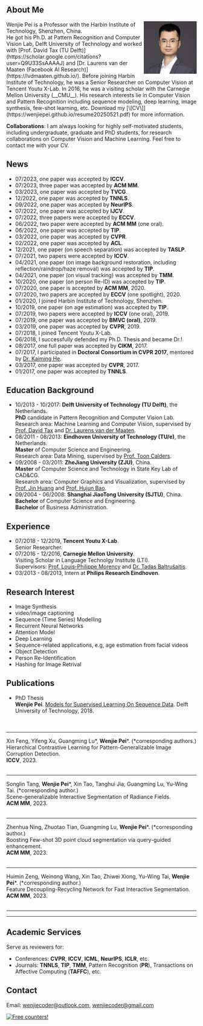 ## About Me

<img align="right" width='140' src="5_sss.png">
Wenjie Pei is a Professor with the Harbin Institute of Technology, Shenzhen, China.
<br />   
He got his Ph.D. at Pattern Recognition and Computer Vision Lab, Delft University of Technology and worked with [Prof. David Tax (TU Delft)](https://scholar.google.com/citations?user=Q9U33SsAAAAJ) and [Dr. Laurens van der Maaten (Facebook AI Research)](https://lvdmaaten.github.io/). Before joining Harbin Institute of Technology, he was a Senior Researcher on Computer Vision at Tencent Youtu X-Lab. In 2016, he was a visiting scholar with the Carnegie Mellon University (__CMU__). His research
interests lie in Computer Vision and Pattern Recognition including sequence modeling, deep learning, image synthesis, few-shot learning, etc.  Download my [\[CV\]](https://wenjiepei.github.io/resume20250521.pdf) for more information.

<!---Check [my school homepage](https://faculty.hitsz.edu.cn/peiwenjie) for more  information. --->

__Collaborations__: I am always looking for highly self-motivated students, including undergraduate, graduate and PhD students, for research collaborations on Computer Vision and Machine Learning. Feel free to contact me with your CV.


## News
* 07/2023, one paper was accepted by __ICCV__.
* 07/2023, three paper was accepted by __ACM MM__.
* 03/2023, one paper was accepted by __TVCG__.
* 12/2022, one paper was accepted by __TNNLS__.
* 09/2022, one paper was accepted by __NeurIPS__.
* 07/2022, one paper was accepted by __IJCV__.
* 07/2022, three papers were accepted by __ECCV__.
* 06/2022, two paper were accepted by __ACM MM__ (one oral).
* 06/2022, one paper was accepted by __TIP__.
* 03/2022, one paper was accepted by __CVPR__.
* 02/2022, one paper was accepted by __ACL__.
* 12/2021, one paper (on speech separation) was accepted by __TASLP__.
* 07/2021, two papers were accepted by __ICCV__.
* 04/2021, one paper (on image background restoration, including reflection/raindrop/haze removal) was accepted by __TIP__.
* 04/2021, one paper (on visual tracking) was accepted by __TMM__.
* 10/2020, one paper (on person Re-ID) was accepted by __TIP__.
* 07/2020, one paper is accepted by __ACM MM__, 2020.
* 07/2020, two papers are accepted by __ECCV__ (one spotlight), 2020.
* 01/2020, I joined Harbin Institute of Technology, Shenzhen.
* 10/2019, one paper (on age estimation) was accepted by __TIP__.
* 07/2019, two papers were accepted by __ICCV__ (one oral), 2019.
* 07/2019, one paper was accepted by __BMVC (oral)__, 2019.
* 03/2019, one paper was accepted by __CVPR__, 2019.
* 07/2018, I joined Tencent Youtu X-Lab.
* 06/2018, I successfully defended my Ph.D. Thesis and became Dr.!
* 08/2017, one full paper was accepted by __CIKM__, 2017.
* 07/2017, I participated in __Doctoral Consortium in CVPR 2017__, mentored by [Dr. Kaiming He](http://kaiminghe.com/).
* 03/2017, one paper was accepted by __CVPR__, 2017.
* 01/2017, one paper was accepted by __TNNLS__.

## Education Background
* 10/2013 - 10/2017: __Delft University of Technology (TU Delft)__, the Netherlands.  
  __PhD__ candidate in Pattern Recognition and Computer Vision Lab.  
  Research area: Machine Learning and Computer Vision, supervised by [Prof. David Tax](https://scholar.google.com/citations?user=Q9U33SsAAAAJ) and [Dr. Laurens van der Maaten](https://lvdmaaten.github.io/).
* 08/2011 - 08/2013: __Eindhoven University of Technology (TU/e)__, the Netherlands.  
  __Master__ of Computer Science and Engineering.  
  Research area: Data Mining, supervised by [Prof. Toon Calders](http://cs.ulb.ac.be/members/tcalders/doku.php).
* 09/2008 - 03/2011: __ZheJiang University (ZJU)__, China.  
  __Master__ of Computer Science and Technology in State Key Lab of CAD&CG.  
  Research area: Computer Graphics and Visualization, supervised by [Prof. Jin Huang](http://www.cad.zju.edu.cn/home/hj/index.xml) and [Prof. Hujun Bao](http://www.cad.zju.edu.cn/home/bao/).
* 09/2004 - 06/2008: __Shanghai JiaoTong University (SJTU)__, China.  
  __Bachelor__ of Computer Science and Engineering.  
 __Bachelor__ of Business Administration.

## Experience
- 07/2018 - 12/2019, __Tencent Youtu X-Lab__.  
  Senior Researcher.
- 07/2016 - 12/2016, __Carnegie Mellon University__.  
  Visiting Scholar in Language Technolgy Institute (LTI).  
  Supervisors: [Prof. Louis-Philippe Morency](https://www.cs.cmu.edu/~morency/) and [Dr. Tadas Baltrušaitis](https://www.cl.cam.ac.uk/~tb346/).
- 03/2013 - 08/2013, Intern at __Philips Research Eindhoven__.

## Research Interest
- Image Synthesis
- video/image captioning
- Sequence (Time Series) Modelling
- Recurrent Neural Networks
- Attention Model
- Deep Learning
- Sequence-related applications, e.g, age estimation from facial videos
- Object Detection
- Person Re-Identification
- Hashing for Image Retrival

## Publications 

- PhD Thesis  
__Wenjie Pei__.
[Models for Supervised Learning On Sequence Data](https://repository.tudelft.nl/islandora/object/uuid%3Afff15717-71ec-402d-96e6-773884659f2c?collection=research).
Delft University of Technology, 2018.  
<br><br>


------------------------------------------------------------------------------------------------------------------------------ 

Xin Feng, Yifeng Xu, Guangming Lu*, __Wenjie Pei__\*. (\*corresponding authors.)   
Hierarchical Contrastive Learning for Pattern-Generalizable Image Corruption Detection.  
__ICCV__, 2023.  
&nbsp;

------------------------------------------------------------------------------------------------------------------------------ 

Songlin Tang, __Wenjie Pei__\*, Xin Tao, Tanghui Jia, Guangming Lu, Yu-Wing Tai. (\*corresponding author.)   
Scene-generalizable Interactive Segmentation of Radiance Fields.  
__ACM MM__, 2023.  
&nbsp;

------------------------------------------------------------------------------------------------------------------------------ 

Zhenhua Ning, Zhuotao Tian, Guangming Lu, __Wenjie Pei__\*. (\*corresponding author.)   
Boosting Few-shot 3D point cloud segmentation via query-guided enhancement.  
__ACM MM__, 2023.  
&nbsp;

------------------------------------------------------------------------------------------------------------------------------ 

Huimin Zeng, Weinong Wang, Xin Tao, Zhiwei Xiong, Yu-Wing Tai, __Wenjie Pei__\*. (\*corresponding author.)   
Feature Decoupling-Recycling Network for Fast Interactive Segmentation.  
__ACM MM__, 2023.  
&nbsp;

------------------------------------------------------------------------------------------------------------------------------ 

<!---


- <img align="left" width="250" src="publication/teaser_feng_iccv.png">&emsp; Xin Feng, Yifeng Xu, Guangming Lu*, __Wenjie Pei__\*. (\*corresponding authors.)   
&emsp;Hierarchical Contrastive Learning for Pattern-Generalizable Image Corruption Detection.  
&emsp;__ICCV__, 2023.  
<br><br>
&nbsp;

------------------------------------------------------------------------------------------------------------------------------ 

- <img align="left" width="250" src="publication/teaser_tang.png">&emsp; Songlin Tang, __Wenjie Pei__\*, Xin Tao, Tanghui Jia, Guangming Lu, Yu-Wing Tai. (\*corresponding author.)   
&emsp;Scene-generalizable Interactive Segmentation of Radiance Fields.  
&emsp;__ACM MM__, 2023.  
<br><br>
&nbsp;

------------------------------------------------------------------------------------------------------------------------------ 

- <img align="left" width="250" src="publication/teaser_ning.png">&emsp; Zhenhua Ning, Zhuotao Tian, Guangming Lu, __Wenjie Pei__\*. (\*corresponding author.)   
&emsp;Boosting Few-shot 3D point cloud segmentation via query-guided enhancement.  
&emsp;__ACM MM__, 2023.  
<br><br>
&nbsp;

------------------------------------------------------------------------------------------------------------------------------ 

- <img align="left" width="250" src="publication/teaser_zeng.png">&emsp; Huimin Zeng, Weinong Wang, Xin Tao, Zhiwei Xiong, Yu-Wing Tai, __Wenjie Pei__\*. (\*corresponding author.)   
&emsp;Feature Decoupling-Recycling Network for Fast Interactive Segmentation.  
&emsp;__ACM MM__, 2023.  
<br><br><br><br>
&nbsp;

------------------------------------------------------------------------------------------------------------------------------ 

- <img align="left" width="250" src="publication/audio2motion.png">&emsp;Jing Li, Di Kang, __Wenjie Pei__, Xuefei Zhe, Ying Zhang, Linchao Bao, Zhenyu He.  
&emsp;Audio2Gestures: Generating Diverse Gesturesfrom Audio.  
&emsp;__TVCG__, 2023 (extended from ICCV 2021).  
<br><br><br><br><br><br>
&nbsp;

------------------------------------------------------------------------------------------------------------------------------ 


- <img align="left" width="250" src="publication/nips.png">&emsp; Jing Xu, Xu Luo, Xinglin Pan, __Wenjie Pei__, Yanan Li and Zenglin, Xu.  
&emsp;Alleviating the Sampling Bias of Few Shot Data by Removing Projection to the Centroid.  
&emsp;__NeurIPS__, 2022.  
<br><br>
&nbsp;


------------------------------------------------------------------------------------------------------------------------------ 

- <img align="left" width="250" src="publication/NRNM.jpg">&emsp; __Wenjie Pei__<sup>#</sup>, Xin Feng<sup>#</sup>, Canmiao Fu, Qiong Cao, Guangming Lu and Yu-wing Tai. (<sup>#</sup>both authors contributed equally).  
&emsp;Learning Sequence Representations by Non-local Recurrent Neural Memory.  
&emsp;International Journal of Computer Vision (__IJCV__), 2022.  
<br><br>
&nbsp;

------------------------------------------------------------------------------------------------------------------------------ 

- <img align="left" width="250" src="publication/CTP.png">&emsp; Xin Li<sup>#</sup>, __Wenjie Pei__<sup>#</sup>, _Zikun Zhou, Zhenyu He, Huchuan Lu, Ming-Hsuan Yang. (<sup>#</sup>both authors contributed equally)  
&emsp; Self-Supervised Tracking via Target-Aware Data Synthesis.  
&emsp;__TNNLS__, 2022.  
<br>
&nbsp;  


------------------------------------------------------------------------------------------------------------------------------ 

- <img align="left" width="250" src="publication/multifaceted.png">&emsp; Shuang Wu, __Wenjie Pei__\*, Dianwen Mei, Fanglin Chen, Jiandong Tian, Guangming Lu\*. (\*corresponding authors.)  
&emsp; Multi-Faceted Distillation of Base-Novel Commonality for Few-shot Object Detection.  
&emsp;__ECCV__, 2022.  
<br>
&nbsp;  


------------------------------------------------------------------------------------------------------------------------------ 

- <img align="left" width="250" src="publication/BoVW.png">&emsp; __Wenjie Pei__<sup>#</sup>, Shuang Wu<sup>#</sup>, Dianwen Mei, Fanglin Chen, Jiandong Tian, Guangming Lu. (<sup>#</sup>both authors contributed equally).  
&emsp; Few-Shot Object Detection by Knowledge Distillation Using Bag-of-Visual-Words Representations.  
&emsp;__ECCV__, 2022.  
<br>
&nbsp;  


------------------------------------------------------------------------------------------------------------------------------ 

- <img align="left" width="250" src="publication/SSF.png">&emsp; Qi Fan, __Wenjie Pei__\*, Yu-Wing Tai, Chi-Keung Tang. (\*corresponding authors.)  
&emsp; Self-Support Few-Shot Semantic Segmentation.  
&emsp;__ECCV__, 2022.  
<br>
&nbsp;  


------------------------------------------------------------------------------------------------------------------------------ 

- <img align="left" width="250" src="publication/srsts_github.jpg">&emsp; JingJing Wu, Pengyuan Lyu, Guangming Lu, Chengquan Zhang, Kun Yao and __Wenjie Pei__\*. (\*corresponding authors.)  
&emsp; Decoupling Recognition from Detection: Single Shot Self-Reliant Scene Text Spotter.  
&emsp;__ACM MM__, __Oral__, 2022.  
<br>
&nbsp;  

------------------------------------------------------------------------------------------------------------------------------ 

- <img align="left" width="250" src="publication/fengjun_MM.png">&emsp; Fengjun Li, Xin Feng, Fanglin Chen, Guangming Lu, and __Wenjie Pei__\*. (\*corresponding authors.)  
&emsp; Learning Generalizable Latent Representations for Novel Degradations in Super-Resolution.  
&emsp;__ACM MM__, 2022.  
<br><br><br><br>
&nbsp;  

------------------------------------------------------------------------------------------------------------------------------

- <img align="left" width="250" src="publication/zebin_tip.png">&emsp; Zebin Lin, __Wenjie Pei__\*, Fanglin Chen, David Zhang and Guangming Lu\*. (\* corresponding author.)  
&emsp;[Pedestrian Detection by Exemplar-Guided Contrastive Learning]([https://arxiv.org/abs/1908.10535](https://arxiv.org/pdf/2111.08974.pdf)).  
&emsp;IEEE Transactions on Image Processing (__TIP__), 2022.  
<br><br><br><br>
&nbsp;

---------------------------------------------------------------------------------------------------------------------------- 

- <img align="left" width="250" src="publication/cvpr2022_teaser.png">&emsp;Zikun Zhou, Jianqiu Chen, __Wenjie Pei__\*, Kaige Mao, Hongpeng Wang, Zhenyu He*.(\*corresponding authors).  
&emsp; Global Tracking via Ensemble of Local Trackers.  
&emsp; __CVPR__, 2022.  
<br><br><br><br><br>
&nbsp;

------------------------------------------------------------------------------------------------------------------------------ 

- <img align="left" width="250" src="publication/acl_image_2022.png">&emsp;Bin Liang, Chenwei Lou, Xiang Li, Min Yang, Lin Gui, Yulan He, __Wenjie Pei__, Ruifeng Xu.  
&emsp; Multi-Modal Sarcasm Detection via Cross-Modal Graph Convolutional Network.  
&emsp; __ACL__, 2022.  
<br><br><br><br><br>
&nbsp;



------------------------------------------------------------------------------------------------------------------------------ 

- <img align="left" width="250" src="publication/model.png">&emsp;Zengwei Yao, __Wenjie Pei__\*, Fanglin Chen, Guangming Lu\*, David Zhang. (\* corresponding authors.)  
&emsp; Stepwise-Refining Speech Separation Network via Fine-Grained Encoding in High-order Latent Domain.  
&emsp; IEEE Transactions on Audio, Speech, and Language Processing (__TASLP__), 2021.  
<br><br><br><br><br>
&nbsp;


------------------------------------------------------------------------------------------------------------------------------ 

- <img align="left" width="250" src="publication/SAOT.png">&emsp;Zikun Zhou, __Wenjie Pei__\*, Xin Li, Hongpeng Wang, Feng Zheng, Zhenyu He\*. (\* corresponding authors.)  
&emsp;Saliency-Associated Object Tracking.  
&emsp;__ICCV__, 2021.  
<br><br><br>
&nbsp;


------------------------------------------------------------------------------------------------------------------------------ 

- <img align="left" width="250" src="publication/audio2motion.png">&emsp;Jing Li, Di Kang, __Wenjie Pei__, Xuefei Zhe, Ying Zhang, Zhenyu He, Linchao Bao.  
&emsp;Audio2Motion: Generating Diverse Human Motion from Audio with Conditional Variational Autoencoders.  
&emsp;__ICCV__, 2021.  
<br><br><br><br><br>
&nbsp;


------------------------------------------------------------------------------------------------------------------------------ 

- <img align="left" width="250" src="publication/DMGN.png">&emsp;Xin Feng, __Wenjie Pei__\*, Zihui Jia, Fanglin Chen, David Zhang, Guangming Lu\*. (\* corresponding authors.)  
&emsp;[Deep-Masking Generative Network: A Unified Framework for Background Restoration from Superimposed Images](https://arxiv.org/abs/2010.04324).  
&emsp;IEEE Transactions on Image Processing (__TIP__), 2021.  
<br>
&nbsp;

------------------------------------------------------------------------------------------------------------------------------

- <img align="left" width="250" src="publication/TMM.png">&emsp;Kai Yang, Zhenyu He\*, __Wenjie Pei__\*, Zikun Zhou, Xin Li, Di Yuan, Haijun Zhang. (\* corresponding authors.)  
&emsp;[SiamCorners: Siamese Corner Networks for Visual Tracking](https://arxiv.org/abs/2104.07303).  
&emsp;IEEE Transactions on Multimedia (__TMM__), 2021.  
<br><br>
&nbsp;

------------------------------------------------------------------------------------------------------------------------------

- <img align="left" width="250" src="publication/orthogonal center.png">&emsp;Weinong Wang, __Wenjie Pei__\*, Qiong Cao, Shu Liu, Guangming Lu and Yu-Wing Tai. (\* corresponding author.)  
&emsp;[Push for Center Learning via Orthogonalization and Subspace Masking for Person Re-Identification](https://arxiv.org/abs/1908.10535).  
&emsp;IEEE Transactions on Image Processing (__TIP__), 2021.  
<br>
&nbsp;

------------------------------------------------------------------------------------------------------------------------------

- <img align="left" width="250" src="publication/SRHEN.png">&emsp; Yi Li, __Wenjie Pei__<sup>*</sup> and Zhenyu He<sup>*</sup>. (<sup>*</sup> Joint corresponding authors.)  
&emsp;[SRHEN: Stepwise-Refining Homography Estimation Network via Parsing Geometric Correspondence in Deep Latent Space](coming soon).  
&emsp;__ACM MM__, 2020.  
<br>
&nbsp;  

------------------------------------------------------------------------------------------------------------------------------ 
- <img align="left" width="250" src="publication/cpGAN.png">&emsp; Jiadong Liang<sup>#</sup>, __Wenjie Pei__<sup>#</sup> and Feng Lu. (<sup>#</sup> Equal contribution.)  
&emsp;[CPGAN: Full-Spectrum Content-Parsing Generative Adversarial Networks for Text-to-Image Synthesis](https://arxiv.org/pdf/1912.08562.pdf).  
&emsp;__ECCV__  <span style="color:red">Spotlight</span>, (5% acceptance rate), 2020.  
&emsp;[\[Code\]](https://github.com/dongdongdong666/CPGAN)
<br><br><br><br>
&nbsp;  

------------------------------------------------------------------------------------------------------------------------------ 
- <img align="left" width="250" src="publication/CommPN.png">&emsp; Qi Fan, Lei Ke, __Wenjie Pei__\*, Chi-Keung Tang and Yu-Wing Tai. (\* Corresponding author.)  
&emsp;[Commonality-Parsing Network across Shape and Appearance for Partially Supervised Instance Segmentation](/publication/CPMask.pdf).  
&emsp;__ECCV__, 2020.  
<br><br>
&nbsp;  

-----------------------------------------------------------------------------------------------------------------------------


- <img align="left" width="250" src="publication/age_estimation.png">&emsp;__Wenjie Pei__, Hamdi Dibeklioğlu, Tadas Baltrušaitis and David M.J. Tax.  
&emsp;[Attended End-to-end Architecture for Age Estimation from Facial Expression Videos](https://arxiv.org/pdf/1711.08690.pdf).  
&emsp;IEEE Transactions on Image Processing (__TIP__), 2020.  
<br>

---------------------------------------------------------------------------------------------------------------------------- 
- <img align="left" width="250" src="publication/NRNM.png">&emsp;Canmiao Fu<sup>#</sup>, __Wenjie Pei__<sup>#</sup>, Qiong Cao, Chaopeng Zhang, Xiaoyong Shen, Yong Zhao and Yu-wing Tai. (<sup>#</sup>both authors contributed equally).  
&emsp;[Non-local Recurrent Neural Memory for supervised Sequence Modeling](https://arxiv.org/abs/1908.09535).  
&emsp;__ICCV__ <span style="color:red">Oral</span>, (4.3% acceptance rate), 2019.  
<br><br>
&nbsp;

---------------------------------------------------------------------------------------------------------------------------- 
- <img align="left" width="250" src="publication/RDN.png">&emsp;Lei Ke, __Wenjie Pei__, Ruiyu Li, Xiaoyong Shen and Yu-wing Tai. (This work is conducted by my intern Lei under my supervision).  
&emsp;[Reflective Decoding Network for Image Captioning](https://arxiv.org/abs/1908.11824).  
&emsp;__ICCV__, 2019.  
<br><br>
&nbsp;

---------------------------------------------------------------------------------------------------------------------------- 
- <img align="left" width="250" src="publication/bmvc.png">&emsp;Yunqiang Li<sup>#</sup>, __Wenjie Pei__<sup>#</sup>, Yufei Zha and Jan van Gemert (<sup>#</sup>both authors contributed 
&emsp;equally).  
&emsp;[Push for Quantization: Deep Fisher Hashing](https://arxiv.org/abs/1909.00206).  
&emsp;British Machine Vision Conference (__BMVC__) <span style="color:red">Oral</span>, (4.7% acceptance rate), 2019.  
&nbsp;

----------------------------------------------------------------------------------------------------------------------------
- <img align="left" width="250" src="publication/MARN.png">&emsp;__Wenjie Pei__, Jiyuan Zhang, Xiangrong Wang, Lei Ke, Xiaoyong Shen and Yu-wing Tai.  
&emsp;[Memory-Attended Recurrent Network for Video Captioning](http://openaccess.thecvf.com/content_CVPR_2019/papers/Pei_Memory-Attended_Recurrent_Network_for_Video_Captioning_CVPR_2019_paper.pdf).  
&emsp;IEEE Conference on Computer Vision and Pattern Recognition (__CVPR__), 2019.  
<br><br>
&nbsp;

------------------------------------------------------------------------------------------------------------------------------ 

- <img align="left" width="250" src="publication/ISA.png">&emsp;__Wenjie Pei__ and David M.J. Tax.  
&emsp;[Unsupervised Learning of Sequence Representations by Autoencoders](https://arxiv.org/pdf/1804.00946.pdf).  
&emsp;__arXiv__, 2018.  
<br><br><br><br>
&nbsp;

----------------------------------------------------------------------------------------------------------------------------

- <img align="left" width="250" src="publication/IARN2.png">&emsp;__Wenjie Pei__<sup>#</sup>, Jie Yang<sup>#</sup>, Zhu Sun, Jie Zhang, Alessandro Bozzon and David M.J. Tax (<sup>#</sup>both authors contributed equally).  
&emsp;[Interacting Attention-gated Recurrent Networks for Recommendation](https://arxiv.org/abs/1709.01532).  
&emsp;ACM International Conference on Information and Knowledge Management (__CIKM__),  
&emsp;__full__ paper, 2017.  
&emsp;[\[Code\]](https://github.com/wenjiepei/IARN)
<br>

------------------------------------------------------------------------------------------------------------------------------

- <img align="left" width="250" src="publication/TAGM.png">&emsp;__Wenjie Pei__, Tadas Baltrušaitis, David M.J. Tax and Louis-Philippe Morency.  
&emsp;[Temporal Attention-Gated Model for Robust Sequence Classification](https://arxiv.org/pdf/1612.00385.pdf).  
&emsp;IEEE Conference on Computer Vision and Pattern Recognition (__CVPR__), 2017.  
&emsp;[\[Code\]](https://github.com/wenjiepei/TAGM) [\[Video\]](/publication/TAGM_final.mp4)
<br><br><br>

------------------------------------------------------------------------------------------------------------------------------
- <img align="left" width="250" src="publication/HULM.png">&emsp;__Wenjie Pei__, Hamdi Dibeklioglu, David M. J. Tax and Laurens van der Maaten.  
&emsp;[Multivariate Time-Series Classification Using the Hidden-Unit Logistic Model](http://ieeexplore.ieee.org/abstract/document/7835652/).  
&emsp;IEEE Transactions on Neural Networks and Learning Systems (__TNNLS__), 2017.   
&emsp;[\[Code\]](https://github.com/wenjiepei/HULM)        
<br><br><br>

------------------------------------------------------------------------------------------------------------------------------
- <img align="left" width="250" src="publication/SRN.png">&emsp;__Wenjie Pei__, David M.J. Tax and Laurens van der Maaten.  
&emsp;[Modeling Time Series Similarity with Siamese Recurrent Networks](https://arxiv.org/pdf/1603.04713.pdf).  
&emsp;__arXiv__, 2016.  
&emsp;[\[High-resolution (12K * 9K) signatures distribution map clustered by our model\]](/publication/MCYT_full.png)   
<br>

------------------------------------------------------------------------------------------------------------------------------
- <img align="left" width="250" src="publication/topk.png">&emsp;Hoang Thanh Lam, __Wenjie Pei__, Adriana Prado, Baptiste Jeudy and Élisa Fromont.  
&emsp;[Mining top-k largest tiles in a data stream](https://hal.archives-ouvertes.fr/hal-01011374/file/tile.pdf).  
&emsp;Joint European Conference on Machine Learning and Knowledge Discovery in Databases (__ECML PKDD__), 2014.  
<br>
--> 

<!---
------------------------------------------------------------------------------------------------------------------------------
- <img align="left" width="300" src="publication/OSA.png">&emsp;__Wenjie Pei__.  
&emsp;[Extracting Features to Discriminate OSA and non-OSA](https://pure.tue.nl/ws/files/46941503/760935-1.pdf).  
&emsp;Master Thesis in TU/e, 2013.
<br><br><br><br><br>
&nbsp;  


------------------------------------------------------------------------------------------------------------------------------
- <img align="left" width="300" src="publication/lic.png">&emsp;Jin Huang, __Wenjie Pei__, Chunfeng Wen, Guoning Chen, Wei Chen and Hujun Bao.  
&emsp;[Output-coherent image-space lic for surface flow visualization](https://pdfs.semanticscholar.org/9c0a/d0b7cfa4cbd6d3341e5f8fcc2bfe991b6393.pdf).  
&emsp;IEEE Pacific Visualization Symposium (__PacificVis__), 2012  
&emsp;[\[Video\]](/publication/CLIC.avi)  
<br><br><br>

------------------------------------------------------------------------------------------------------------------------------
- <img align="left" width="300" src="publication/triangulation.png">&emsp;Jin Huang, MuYang Zhang, __WenJie Pei__, Wei Hua and HuJun Bao.  
&emsp;[Controllable highly regular triangulation](http://ieeexplore.ieee.org/abstract/document/7325231/).  
&emsp;Science China Information Sciences 54(6), 1172-1183, 2011.  
<br><br><br><br>   
-->  
------------------------------------------------------------------------------------------------------------------------------


## Academic Services
Serve as reviewers for:
- Conferences: __CVPR__, __ICCV__, __ICML__, __NeurIPS__, __ICLR__, etc.
- Journals: __TNNLS__, __TIP__, __TMM__, Pattern Recognition (__PR__), Transactions on Affective Computing (__TAFFC__), etc.


<!---
## Awards
- 2011 - 2013: Talent Scholarship Program (TSP), __TU/e & Philips__;
- 2008 - 2011: First-grade Scholarship, __ZJU__;
- 2006: Excellent Scholarship, __SJTU__;
- 2004 - 2008: Zhaojianjun Scholarship (only one in my department), __SJTU__;

## Participated Projects
- 2013 - 2016: Smart Assisted Living involving Informal careGivers (SALIG++) project, __AAL-Europe__;  
I was responsible for the activity recognition.
-->

## Contact 
Email: wenjiecoder@outlook.com, wenjiecoder@gmail.com

<a href="http://info.flagcounter.com/erJl"><img src="http://s10.flagcounter.com/map/erJl/size_m/txt_000000/border_CCCCCC/pageviews_1/viewers_0/flags_0/" alt="Free counters!" border="0"></a>

